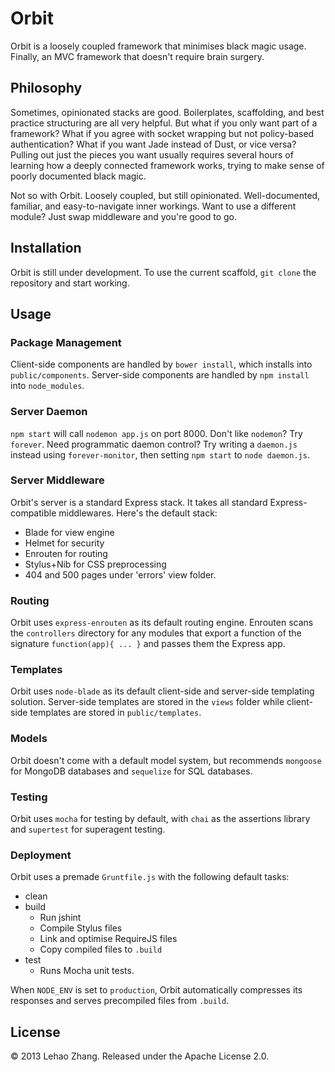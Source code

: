 # Orbit
Orbit is a loosely coupled framework that minimises black magic usage. Finally, an MVC framework that doesn't require brain surgery.

## Philosophy
Sometimes, opinionated stacks are good. Boilerplates, scaffolding, and best practice structuring are all very helpful. But what if you only want part of a framework? What if you agree with socket wrapping but not policy-based authentication? What if you want Jade instead of Dust, or vice versa? Pulling out just the pieces you want usually requires several hours of learning how a deeply connected framework works, trying to make sense of poorly documented black magic.

Not so with Orbit. Loosely coupled, but still opinionated. Well-documented, familiar, and easy-to-navigate inner workings. Want to use a different module? Just swap middleware and you're good to go.

## Installation
Orbit is still under development. To use the current scaffold, `git clone` the repository and start working.

## Usage
### Package Management
Client-side components are handled by `bower install`, which installs into `public/components`. Server-side components are handled by `npm install` into `node_modules`.

### Server Daemon
`npm start` will call `nodemon app.js` on port 8000. Don't like `nodemon`? Try `forever`. Need programmatic daemon control? Try writing a `daemon.js` instead using `forever-monitor`, then setting `npm start` to `node daemon.js`.

### Server Middleware
Orbit's server is a standard Express stack. It takes all standard Express-compatible middlewares. Here's the default stack:
* Blade for view engine
* Helmet for security
* Enrouten for routing
* Stylus+Nib for CSS preprocessing
* 404 and 500 pages under 'errors' view folder.

### Routing
Orbit uses `express-enrouten` as its default routing engine. Enrouten scans the `controllers` directory for any modules that export a function of the signature `function(app){ ... }` and passes them the Express app.

### Templates
Orbit uses `node-blade` as its default client-side and server-side templating solution. Server-side templates are stored in the `views` folder while client-side templates are stored in `public/templates`.

### Models
Orbit doesn't come with a default model system, but recommends `mongoose` for MongoDB databases and `sequelize` for SQL databases.

### Testing
Orbit uses `mocha` for testing by default, with `chai` as the assertions library and `supertest` for superagent testing.

### Deployment
Orbit uses a premade `Gruntfile.js` with the following default tasks:
* clean
* build
  * Run jshint
  * Compile Stylus files
  * Link and optimise RequireJS files
  * Copy compiled files to `.build`
* test
  * Runs Mocha unit tests.

When `NODE_ENV` is set to `production`, Orbit automatically compresses its responses and serves precompiled files from `.build`.

## License
&copy; 2013 Lehao Zhang.
Released under the Apache License 2.0.
